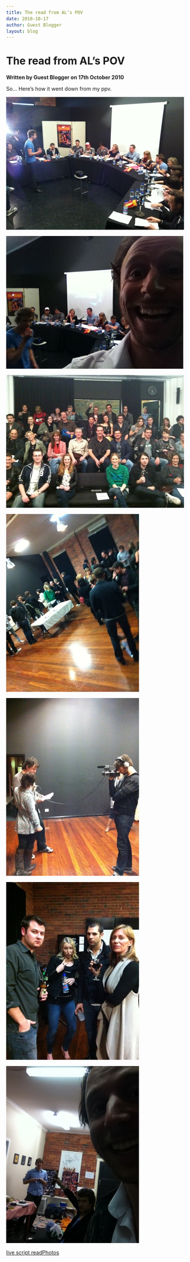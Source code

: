 ```yaml
---
title: The read from AL’s POV
date: 2010-10-17
author: Guest Blogger
layout: blog
---
```

# The read from AL’s POV

**Written by Guest Blogger on 17th October 2010**

So… Here’s how it went down from my ppv.

![](/static/blog/2010-10-20101017-093209.jpg)

![](/static/blog/2010-10-20101017-093223.jpg)

![](/static/blog/2010-10-20101017-093237.jpg)

![](/static/blog/2010-10-20101017-093251.jpg)

![](/static/blog/2010-10-20101017-093306.jpg)

![](/static/blog/2010-10-20101017-093320.jpg)

![](/static/blog/2010-10-20101017-093349.jpg)

[live script read](./../tag/live-script-read/)[Photos](./../tag/photos/)
